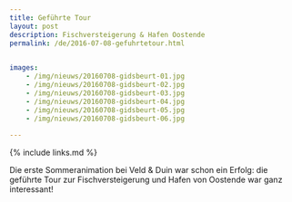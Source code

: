 ```yaml
---
title: Geführte Tour
layout: post
description: Fischversteigerung & Hafen Oostende
permalink: /de/2016-07-08-gefuhrtetour.html

    
images: 
    - /img/nieuws/20160708-gidsbeurt-01.jpg
    - /img/nieuws/20160708-gidsbeurt-02.jpg
    - /img/nieuws/20160708-gidsbeurt-03.jpg
    - /img/nieuws/20160708-gidsbeurt-04.jpg
    - /img/nieuws/20160708-gidsbeurt-05.jpg
    - /img/nieuws/20160708-gidsbeurt-06.jpg
    
---
```


{% include links.md %}

Die erste Sommeranimation bei Veld & Duin war schon ein Erfolg: die geführte Tour zur Fischversteigerung und Hafen von Oostende war ganz interessant!



